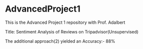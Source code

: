 # AdvancedProject1
This is the Advanced Project 1 repository with Prof. Adalbert

Title: Sentiment Analysis of Reviews on Tripadvisor(Unsupervised)

The additional approach(2) yielded an Accuracy:- 88%
